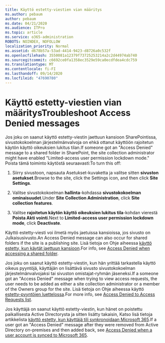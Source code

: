 ```yaml
---
title: Käyttö estetty-viestien vian määritys
ms.author: pebaum
author: pebaum
ms.date: 04/21/2020
ms.audience: ITPro
ms.topic: article
ms.service: o365-administration
ROBOTS: NOINDEX, NOFOLLOW
localization_priority: Normal
ms.assetid: d678b57a-53ad-4414-9423-d8726a0c532f
ms.openlocfilehash: 3550081a12379f73725253214a2c2d44974ab740
ms.sourcegitcommit: c6692ce0fa1358ec3529e59ca0ecdfdea4cdc759
ms.translationtype: MT
ms.contentlocale: fi-FI
ms.lasthandoff: 09/14/2020
ms.locfileid: "47690780"
---
```

# <a name="troubleshoot-access-denied-messages"></a><span data-ttu-id="df3f5-102">Käyttö estetty-viestien vian määritys</span><span class="sxs-lookup"><span data-stu-id="df3f5-102">Troubleshoot Access Denied messages</span></span>

<span data-ttu-id="df3f5-103">Jos joku on saanut käyttö estetty-viestin jaettuun kansioon SharePointissa, sivustokokoelman järjestelmänvalvoja on ehkä ottanut käyttöön rajoitetun käytön käyttö oikeuksien lukitus tilan.</span><span class="sxs-lookup"><span data-stu-id="df3f5-103">If someone got an "Access Denied" message to a shared folder in SharePoint, the site collection administrator might have enabled "Limited-access user permission lockdown mode."</span></span> <span data-ttu-id="df3f5-104">Poista tämä toiminto käytöstä seuraavasti:</span><span class="sxs-lookup"><span data-stu-id="df3f5-104">To turn this off:</span></span> 
  
1. <span data-ttu-id="df3f5-105">Siirry sivustoon, napsauta Asetukset-kuvaketta ja valitse sitten **sivuston asetukset**.</span><span class="sxs-lookup"><span data-stu-id="df3f5-105">Browse to the site, click the Settings icon, and then click **Site Settings**.</span></span>
    
2. <span data-ttu-id="df3f5-106">Valitse sivustokokoelman **hallinta**-kohdassa **sivustokokoelman ominaisuudet**.</span><span class="sxs-lookup"><span data-stu-id="df3f5-106">Under **Site Collection Administration**, click **Site collection features**.</span></span>
    
3. <span data-ttu-id="df3f5-107">Valitse **rajoitetun käytön käyttö oikeuksien lukitus tila**-kohdan vierestä **Poista Akti vointi**.</span><span class="sxs-lookup"><span data-stu-id="df3f5-107">Next to **Limited-access user permission lockdown mode**, click **Deactivate**.</span></span>
    
<span data-ttu-id="df3f5-108">Käyttö estetty-viesti voi ilmetä myös jaetuissa kansioissa, jos sivusto on Julkaisusivusto.</span><span class="sxs-lookup"><span data-stu-id="df3f5-108">An Access Denied message can also occur for shared folders if the site is a publishing site.</span></span> <span data-ttu-id="df3f5-109">Lisä tietoja on Ohje aiheessa [käyttö estetty, kun käytät jaettuun kansioon](https://go.microsoft.com/fwlink/?linkid=2004317).</span><span class="sxs-lookup"><span data-stu-id="df3f5-109">For info, see [Access Denied when accessing a shared folder](https://go.microsoft.com/fwlink/?linkid=2004317).</span></span>
  
<span data-ttu-id="df3f5-110">Jos joku on saanut käyttö estetty-viestin, kun hän yrittää tarkastella käyttö oikeus pyyntöjä, käyttäjän on lisättävä sivusto sivustokokoelman järjestelmänvalvojaksi tai sivuston omistajat-ryhmän jäseneksi.</span><span class="sxs-lookup"><span data-stu-id="df3f5-110">If a someone got an "Access Denied" message when trying to view access requests, the user needs to be added as either a site collection administrator or a member of the Owners group for the site.</span></span> <span data-ttu-id="df3f5-111">Lisä tietoja on Ohje aiheessa käyttö [estetty-pyyntöjen luettelossa](https://go.microsoft.com/fwlink/?linkid=2004220).</span><span class="sxs-lookup"><span data-stu-id="df3f5-111">For more info, see [Access Denied to Access Requests list](https://go.microsoft.com/fwlink/?linkid=2004220).</span></span>
  
<span data-ttu-id="df3f5-112">Jos käyttäjä on saanut käyttö estetty-viestin, kun hänet on poistettu paikallisesta Active Directorysta ja sitten lisätty takaisin, Katso lisä tietoja artikkelista [käyttö estetty, kun käyttäjä tili synkronoidaan Microsoft 365](https://go.microsoft.com/fwlink/?linkid=2004318).</span><span class="sxs-lookup"><span data-stu-id="df3f5-112">If a user got an "Access Denied" message after they were removed from Active Directory on-premises and then added back, see [Access Denied when a user account is synced to Microsoft 365](https://go.microsoft.com/fwlink/?linkid=2004318).</span></span>
  

